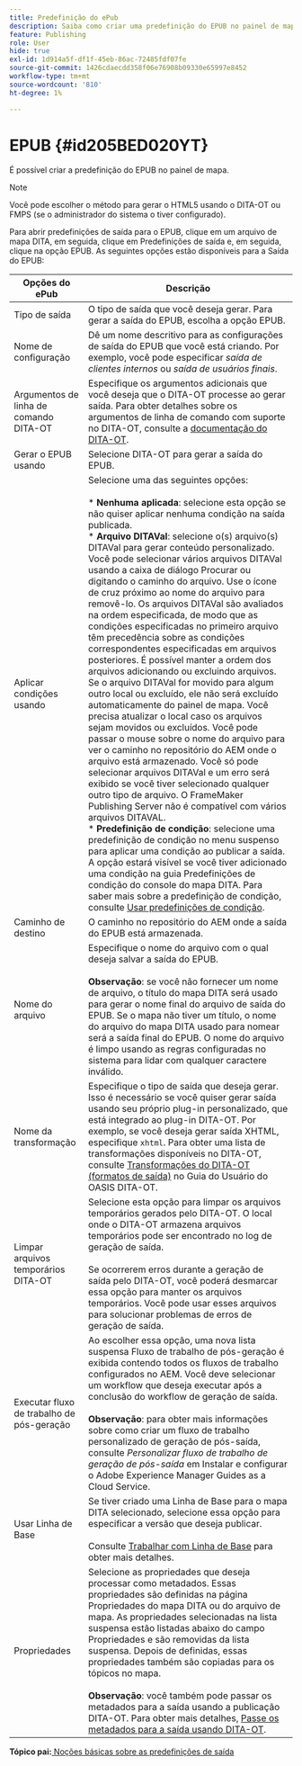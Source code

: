 ```yaml
---
title: Predefinição do ePub
description: Saiba como criar uma predefinição do EPUB no painel de mapa. Configure a predefinição de saída do EPUB no AEM Guides.
feature: Publishing
role: User
hide: true
exl-id: 1d914a5f-df1f-45eb-86ac-72485fdf07fe
source-git-commit: 1426cdaecdd358f06e76908b09330e65997e8452
workflow-type: tm+mt
source-wordcount: '810'
ht-degree: 1%

---
```


# EPUB {#id205BED020YT}

É possível criar a predefinição do EPUB no painel de mapa.

>[!NOTE]
>
> Você pode escolher o método para gerar o HTML5 usando o DITA-OT ou FMPS \(se o administrador do sistema o tiver configurado\).

Para abrir predefinições de saída para o EPUB, clique em um arquivo de mapa DITA, em seguida, clique em Predefinições de saída e, em seguida, clique na opção EPUB. As seguintes opções estão disponíveis para a Saída do EPUB:

| Opções do ePub | Descrição |
| --- | --- |
| Tipo de saída | O tipo de saída que você deseja gerar. Para gerar a saída do EPUB, escolha a opção EPUB. |
| Nome de configuração | Dê um nome descritivo para as configurações de saída do EPUB que você está criando. Por exemplo, você pode especificar _saída de clientes internos_ ou _saída de usuários finais_. |
| Argumentos de linha de comando DITA-OT | Especifique os argumentos adicionais que você deseja que o DITA-OT processe ao gerar saída. Para obter detalhes sobre os argumentos de linha de comando com suporte no DITA-OT, consulte a [documentação do DITA-OT](https://www.dita-ot.org/). |
| Gerar o EPUB usando | Selecione DITA-OT para gerar a saída do EPUB. |
| Aplicar condições usando | Selecione uma das seguintes opções:<br><br>* **Nenhuma aplicada**: selecione esta opção se não quiser aplicar nenhuma condição na saída publicada.<br>* **Arquivo DITAVal**: selecione o(s) arquivo(s) DITAVal para gerar conteúdo personalizado. Você pode selecionar vários arquivos DITAVal usando a caixa de diálogo Procurar ou digitando o caminho do arquivo. Use o ícone de cruz próximo ao nome do arquivo para removê-lo. Os arquivos DITAVal são avaliados na ordem especificada, de modo que as condições especificadas no primeiro arquivo têm precedência sobre as condições correspondentes especificadas em arquivos posteriores. É possível manter a ordem dos arquivos adicionando ou excluindo arquivos. Se o arquivo DITAVal for movido para algum outro local ou excluído, ele não será excluído automaticamente do painel de mapa. Você precisa atualizar o local caso os arquivos sejam movidos ou excluídos. Você pode passar o mouse sobre o nome do arquivo para ver o caminho no repositório do AEM onde o arquivo está armazenado. Você só pode selecionar arquivos DITAVal e um erro será exibido se você tiver selecionado qualquer outro tipo de arquivo. O FrameMaker Publishing Server não é compatível com vários arquivos DITAVAL.<br>* **Predefinição de condição**: selecione uma predefinição de condição no menu suspenso para aplicar uma condição ao publicar a saída. A opção estará visível se você tiver adicionado uma condição na guia Predefinições de condição do console do mapa DITA. Para saber mais sobre a predefinição de condição, consulte [Usar predefinições de condição](generate-output-use-condition-presets.md#id1825FL004PN). |
| Caminho de destino | O caminho no repositório do AEM onde a saída do EPUB está armazenada. |
| Nome do arquivo | Especifique o nome do arquivo com o qual deseja salvar a saída do EPUB.<br><br>**Observação**: se você não fornecer um nome de arquivo, o título do mapa DITA será usado para gerar o nome final do arquivo de saída do EPUB. Se o mapa não tiver um título, o nome do arquivo do mapa DITA usado para nomear será a saída final do EPUB. O nome do arquivo é limpo usando as regras configuradas no sistema para lidar com qualquer caractere inválido. |
| Nome da transformação | Especifique o tipo de saída que deseja gerar. Isso é necessário se você quiser gerar saída usando seu próprio plug-in personalizado, que está integrado ao plug-in DITA-OT. Por exemplo, se você deseja gerar saída XHTML, especifique `xhtml`. Para obter uma lista de transformações disponíveis no DITA-OT, consulte [Transformações do DITA-OT (formatos de saída)](http://www.dita-ot.org/2.3/user-guide/AvailableTransforms.md) no Guia do Usuário do OASIS DITA-OT. |
| Limpar arquivos temporários DITA-OT | Selecione esta opção para limpar os arquivos temporários gerados pelo DITA-OT. O local onde o DITA-OT armazena arquivos temporários pode ser encontrado no log de geração de saída.<br><br>Se ocorrerem erros durante a geração de saída pelo DITA-OT, você poderá desmarcar essa opção para manter os arquivos temporários. Você pode usar esses arquivos para solucionar problemas de erros de geração de saída. |
| Executar fluxo de trabalho de pós-geração | Ao escolher essa opção, uma nova lista suspensa Fluxo de trabalho de pós-geração é exibida contendo todos os fluxos de trabalho configurados no AEM. Você deve selecionar um workflow que deseja executar após a conclusão do workflow de geração de saída.<br><br>**Observação**: para obter mais informações sobre como criar um fluxo de trabalho personalizado de geração de pós-saída, consulte _Personalizar fluxo de trabalho de geração de pós-saída_ em Instalar e configurar o Adobe Experience Manager Guides as a Cloud Service. |
| Usar Linha de Base | Se tiver criado uma Linha de Base para o mapa DITA selecionado, selecione essa opção para especificar a versão que deseja publicar.<br><br>Consulte [Trabalhar com Linha de Base](generate-output-use-baseline-for-publishing.md#id1825FI0J0PF) para obter mais detalhes. |
| Propriedades | Selecione as propriedades que deseja processar como metadados. Essas propriedades são definidas na página Propriedades do mapa DITA ou do arquivo de mapa. As propriedades selecionadas na lista suspensa estão listadas abaixo do campo Propriedades e são removidas da lista suspensa. Depois de definidas, essas propriedades também são copiadas para os tópicos no mapa.<br><br>**Observação**: você também pode passar os metadados para a saída usando a publicação DITA-OT. Para obter mais detalhes, [Passe os metadados para a saída usando DITA-OT](pass-metadata-dita-ot.md#id21BJ00QD0XA). |

**Tópico pai:**&#x200B;[ Noções básicas sobre as predefinições de saída](generate-output-understand-presets.md)
